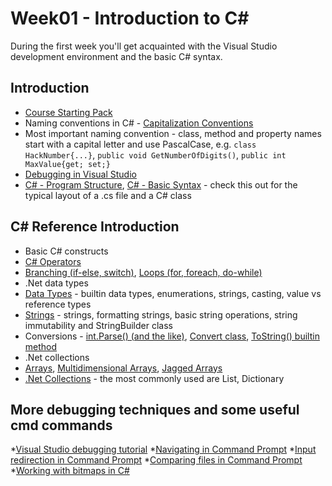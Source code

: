 # Week01 - Introduction to C# #

During the first week you'll get acquainted with the Visual Studio development environment and the basic C# syntax.

## Introduction

* [Course Starting Pack](https://github.com/HackBulgaria/Programming101-CSharp/blob/master/0-Start-Here/README.md)
* Naming conventions in C# - [Capitalization Conventions](https://msdn.microsoft.com/en-us/library/ms229043%28v=vs.110%29.aspx)
 * Most important naming convention - class, method and property names start with a capital letter and use PascalCase, e.g. `class HackNumber{...}`, `public void GetNumberOfDigits()`, `public int MaxValue{get; set;}`
* [Debugging in Visual Studio](https://www.youtube.com/watch?v=k1EQndVmlOc)
* [C# - Program Structure](http://www.tutorialspoint.com/csharp/csharp_program_structure.htm), [C# - Basic Syntax](http://www.tutorialspoint.com/csharp/csharp_basic_syntax.htm) - check this out for the typical layout of a .cs file and a C# class

## C# Reference Introduction

* Basic C# constructs
 * [C# Operators](https://msdn.microsoft.com/en-us/library/6a71f45d.aspx)
 * [Branching (if-else, switch)](https://msdn.microsoft.com/en-us/library/s3xe34ex%28v=vs.90%29.aspx), [Loops (for, foreach, do-while)](https://msdn.microsoft.com/en-us/library/f0e10e56%28v=vs.90%29.aspx)
* .Net data types
 * [Data Types](https://msdn.microsoft.com/en-us/library/ms228360%28v=vs.90%29.aspx) - builtin data types, enumerations, strings, casting, value vs reference types
 * [Strings](https://msdn.microsoft.com/en-us/library/ms228362.aspx) - strings, formatting strings, basic string operations, string immutability and StringBuilder class
 * Conversions - [int.Parse() (and the like)](https://msdn.microsoft.com/en-us/library/b3h1hf19.aspx), [Convert class](https://msdn.microsoft.com/en-us/library/system.convert.aspx), [ToString() builtin method](https://msdn.microsoft.com/en-us/library/system.object.tostring%28v=vs.110%29.aspx)
* .Net collections
 * [Arrays](http://www.tutorialspoint.com/csharp/csharp_arrays.htm), [Multidimensional Arrays](http://www.tutorialspoint.com/csharp/csharp_multi_dimensional_arrays.htm), [Jagged Arrays](http://www.tutorialspoint.com/csharp/csharp_jagged_arrays.htm)
 * [.Net Collections](http://www.growingwiththeweb.com/2013/02/what-data-structure-net-collections-use.html) - the most commonly used are List, Dictionary

## More debugging techniques and some useful cmd commands

*[Visual Studio debugging tutorial](http://www.codeproject.com/Articles/79508/Mastering-Debugging-in-Visual-Studio-A-Beginn)
*[Navigating in Command Prompt](http://www.pcstats.com/articleview.cfm?articleid=1723&page=3)
*[Input redirection in Command Prompt](https://technet.microsoft.com/en-us/library/bb490982.aspx)
*[Comparing files in Command Prompt](http://ss64.com/nt/fc.html)
*[Working with bitmaps in C#](https://msdn.microsoft.com/en-us/library/system.drawing.bitmap%28v=vs.110%29.aspx)
